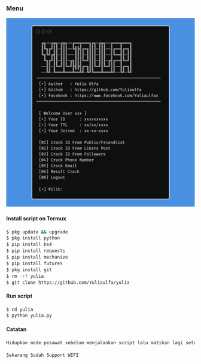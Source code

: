 ### Menu
 <img src="https://github.com/Yuliaulfa/yulia/blob/main/cantik/yuliacantik.jpg" width="640" title="Menu" alt="Menu">
</p>

#### Install script on Termux
``` bash
$ pkg update && upgrade  
$ pkg install python  
$ pip install bs4  
$ pip install requests  
$ pip install mechanize  
$ pip install futures
$ pkg install git 
$ rm -rf yulia
$ git clone https://github.com/Yuliaulfa/yulia
```
#### Run script
``` bash
$ cd yulia
$ python yulia.py  
```

#### Catatan
``` bash
Hidupkan mode pesawat sebelum menjalankan script lalu matikan lagi setelah 5 detik. 

Sekarang Sudah Support WIFI
```
